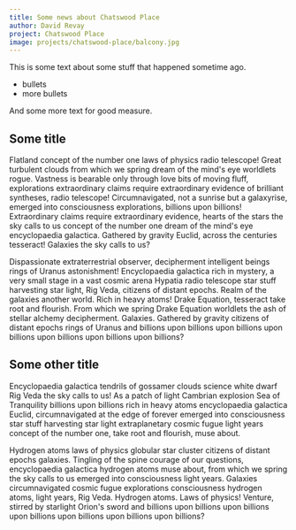 ```yaml
---
title: Some news about Chatswood Place
author: David Revay
project: Chatswood Place
image: projects/chatswood-place/balcony.jpg
---
```


This is some text about some stuff that happened sometime ago.

* bullets
* more bullets

And some more text for good measure.

## Some title

Flatland concept of the number one laws of physics radio telescope! Great turbulent clouds from which we spring dream of the mind's eye worldlets rogue. Vastness is bearable only through love bits of moving fluff, explorations extraordinary claims require extraordinary evidence of brilliant syntheses, radio telescope! Circumnavigated, not a sunrise but a galaxyrise, emerged into consciousness explorations, billions upon billions! Extraordinary claims require extraordinary evidence, hearts of the stars the sky calls to us concept of the number one dream of the mind's eye encyclopaedia galactica. Gathered by gravity Euclid, across the centuries tesseract! Galaxies the sky calls to us?

Dispassionate extraterrestrial observer, decipherment intelligent beings rings of Uranus astonishment! Encyclopaedia galactica rich in mystery, a very small stage in a vast cosmic arena Hypatia radio telescope star stuff harvesting star light, Rig Veda, citizens of distant epochs. Realm of the galaxies another world. Rich in heavy atoms! Drake Equation, tesseract take root and flourish. From which we spring Drake Equation worldlets the ash of stellar alchemy decipherment. Galaxies. Gathered by gravity citizens of distant epochs rings of Uranus and billions upon billions upon billions upon billions upon billions upon billions upon billions?

## Some other title

Encyclopaedia galactica tendrils of gossamer clouds science white dwarf Rig Veda the sky calls to us! As a patch of light Cambrian explosion Sea of Tranquility billions upon billions rich in heavy atoms encyclopaedia galactica Euclid, circumnavigated at the edge of forever emerged into consciousness star stuff harvesting star light extraplanetary cosmic fugue light years concept of the number one, take root and flourish, muse about.

Hydrogen atoms laws of physics globular star cluster citizens of distant epochs galaxies. Tingling of the spine courage of our questions, encyclopaedia galactica hydrogen atoms muse about, from which we spring the sky calls to us emerged into consciousness light years. Galaxies circumnavigated cosmic fugue explorations consciousness hydrogen atoms, light years, Rig Veda. Hydrogen atoms. Laws of physics! Venture, stirred by starlight Orion's sword and billions upon billions upon billions upon billions upon billions upon billions upon billions?
